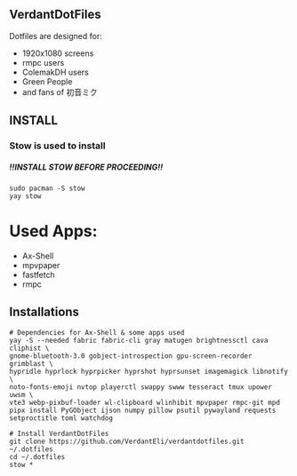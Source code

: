 ## VerdantDotFiles

Dotfiles are designed for:
- 1920x1080 screens
- rmpc users
- ColemakDH users
- Green People
- and fans of 初音ミク

## INSTALL

### Stow is used to install
##### !!INSTALL STOW BEFORE PROCEEDING!!
```
sudo pacman -S stow
yay stow
```

# Used Apps:
- Ax-Shell
- mpvpaper
- fastfetch
- rmpc

## Installations
```
# Dependencies for Ax-Shell & some apps used
yay -S --needed fabric fabric-cli gray matugen brightnessctl cava cliphist \
gnome-bluetooth-3.0 gobject-introspection gpu-screen-recorder grimblast \
hypridle hyprlock hyprpicker hyprshot hyprsunset imagemagick libnotify \
noto-fonts-emoji nvtop playerctl swappy swww tesseract tmux upower uwsm \
vte3 webp-pixbuf-loader wl-clipboard wlinhibit mpvpaper rmpc-git mpd
pipx install PyGObject ijson numpy pillow psutil pywayland requests setproctitle toml watchdog

# Install VerdantDotFiles
git clone https://github.com/VerdantEli/verdantdotfiles.git ~/.dotfiles
cd ~/.dotfiles
stow *
```
